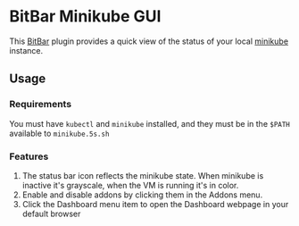 # BitBar Minikube GUI

This [BitBar](https://getbitbar.com) plugin provides a quick view of the status of your local [minikube](https://github.com/kubernetes/minikube) instance.

## Usage

### Requirements
You must have `kubectl` and `minikube` installed, and they must be in the `$PATH` available to `minikube.5s.sh`

### Features

1. The status bar icon reflects the minikube state. When minikube is inactive it's grayscale, when the VM is running it's in color.
1. Enable and disable addons by clicking them in the Addons menu.
1. Click the Dashboard menu item to open the Dashboard webpage in your default browser